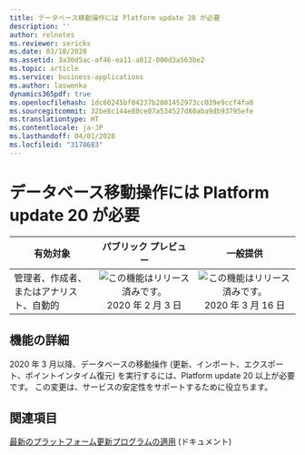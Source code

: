 ```yaml
---
title: データベース移動操作には Platform update 20 が必要
description: ''
author: relnotes
ms.reviewer: sericks
ms.date: 03/18/2020
ms.assetid: 3a30d5ac-af46-ea11-a812-000d3a563be2
ms.topic: article
ms.service: business-applications
ms.author: laswenka
dynamics365pdf: true
ms.openlocfilehash: 1dc60245bf04237b2801452973cc039e9ccf4fa0
ms.sourcegitcommit: 32be8c144e80ce07a534527d80aba9db93795efe
ms.translationtype: HT
ms.contentlocale: ja-JP
ms.lasthandoff: 04/01/2020
ms.locfileid: "3178683"
---
```

# <a name="platform-update-20-required-for-database-movement-operations"></a>データベース移動操作には Platform update 20 が必要


| 有効対象    |  パブリック プレビュー | 一般提供 | 
| ---------- | :----------: |:----------: |
|管理者、作成者、またはアナリスト、自動的|![この機能はリリース済みです。](/dynamics365-release-plan/media/green-checkmark.png "この機能はリリース済みです。") 2020 年 2 月 3 日| ![この機能はリリース済みです。](/dynamics365-release-plan/media/green-checkmark.png "この機能はリリース済みです。") 2020 年 3 月 16 日|






## <a name="feature-details"></a>機能の詳細
<!--feature detail start -->
2020 年 3 月以降、データベースの移動操作 (更新、インポート、エクスポート、ポイントインタイム復元) を実行するには、Platform update 20 以上が必要です。  この変更は、サービスの安定性をサポートするために役立ちます。
<!--feature detail end -->










## <a name="see-also"></a>関連項目

[最新のプラットフォーム更新プログラムの適用](https://aka.ms/D3FORefreshPlatform) (ドキュメント)
